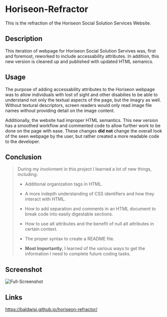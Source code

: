 # Horiseon-Refractor

This is the refraction of the Horiseon Social Solution Services Website.

## Description
<p>This iteration of webpage for Horiseon Social Solution Servives was, first and foremost, reworked to include accessability attributes. In addition, this new version is cleaned up and published with updated HTML semanics.</p>

## Usage
The purpose of adding accessability attributes to the Horiseon webpage was to allow individuals with lost of sight and other disabilies to be able to understand not only the textual aspects of the page, but the imagry as well. Without textural descriptors, screen readers would only read image file names without providing detail on the image content.

Additionally, the website had improper HTML semantics. This new version has a smoothed workflow and commented code to allow further work to be done on the page with ease. These changes **did not** change the overall look of the seen webpage by the user, but rather created a more readable code to the developer.

## Conclusion

>During my involvment in this project I learned a lot of new things, including:
>
>* Additional organization tags in HTML.
>
>* A more indepth understanding of CSS identifiers and how they interact with HTML.
>
>* How to add separation and comments in an HTML document to break code into easily digestable sections.
>
>* How to use alt attributes and the benefit of null alt attributes in certain context.
>
>* The proper syntax to create a README file.
>
>* **Most Importantly**, I learned of the various ways to get the information I need to complete future coding tasks.

## Screenshot
![Full-Screenshot](https://github.com/baldwisj/horiseon-refractor/assets/143659996/ee8919b6-762a-4714-a78a-20fcaf7c0fac)


## Links
https://baldwisj.github.io/horiseon-refractor/
